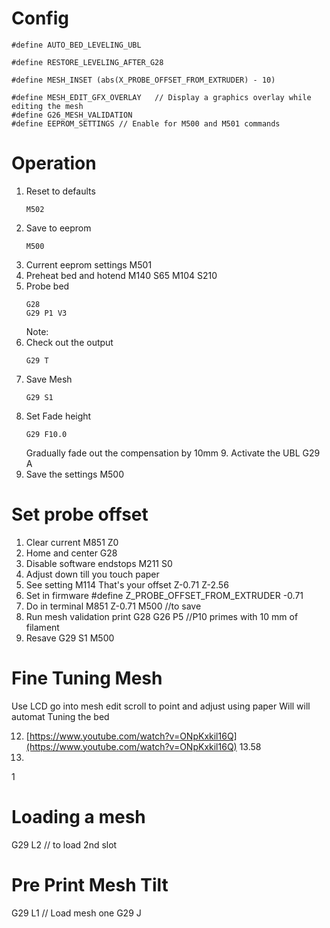 # Config
```
#define AUTO_BED_LEVELING_UBL

#define RESTORE_LEVELING_AFTER_G28

#define MESH_INSET (abs(X_PROBE_OFFSET_FROM_EXTRUDER) - 10)

#define MESH_EDIT_GFX_OVERLAY   // Display a graphics overlay while editing the mesh
#define G26_MESH_VALIDATION
#define EEPROM_SETTINGS // Enable for M500 and M501 commands
```

# Operation
1. Reset to defaults
	```
	M502
	```
3. Save to eeprom
	```
	M500
	```
 3. Current eeprom settings
 M501
 4. Preheat bed and hotend
  M140 S65
  M104 S210
4. Probe bed
    ```
    G28
    G29 P1 V3
    ```
    Note: 
5. Check out the output
    ```
    G29 T
    ```
6. Save Mesh
    ```
    G29 S1
    ```
 8. Set Fade height
    ```
    G29 F10.0
    ```
     Gradually fade out the compensation by 10mm  9. Activate the UBL
  G29 A
  10. Save the settings
   M500

# Set probe offset
1. Clear current
M851 Z0
2. Home and center
G28 
3. Disable software endstops
M211 S0
4. Adjust down till you touch paper
5. See setting
M114
That's your offset Z-0.71 Z-2.56
6. Set in firmware
#define Z_PROBE_OFFSET_FROM_EXTRUDER -0.71
7. Do in terminal
M851 Z-0.71
M500 //to save
8. Run mesh validation print
G28
G26 P5 //P10 primes with 10 mm of filament
9. Resave
 G29 S1
 M500
 # Fine Tuning Mesh
 Use LCD go into mesh edit
 scroll to point and adjust using paper
 Will 
 will automat Tuning the bed
  
 12. [https://www.youtube.com/watch?v=ONpKxkil16Q](https://www.youtube.com/watch?v=ONpKxkil16Q) 13.58
 13.  
 1
# Loading a mesh
G29 L2 // to load 2nd slot

# Pre Print Mesh Tilt
G29 L1 // Load mesh one
G29 J

<!--stackedit_data:
eyJoaXN0b3J5IjpbLTI5OTMxNjQ2MywtODYyNDA1NjcxLDE1MT
kwNjU3OTAsLTIwMjg1MDg5MSwtNDIxMjczMjcwLC0yMTAwMTQy
NDE4LDEwNjkxMjI1ODgsLTk2NTExOTk0MiwyMjA5MjU3ODksMT
Q0NDgyNDc1NSwtMTM4MTkyNzA2NSwtMTkxMTQxNTc4OSwxNTI0
MTEyOTQxLC0xMzk0MzA3OTExLDE4MDY5MzAyMjQsLTE0ODc4Mj
I3NzcsMTM4OTk0MzIzNSw4MzQyMDQyOTYsLTEyMzY4MzkxODQs
LTk3NTgxMzE3Ml19
-->